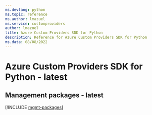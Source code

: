 ```yaml
---
ms.devlang: python
ms.topic: reference
ms.author: lmazuel
ms.service: customproviders
author: lmazuel
title: Azure Custom Providers SDK for Python
description: Reference for Azure Custom Providers SDK for Python
ms.data: 08/08/2022
---
```

# Azure Custom Providers SDK for Python - latest

## Management packages - latest
[!INCLUDE [mgmt-packages](custom-providers-mgmt-index.md)]